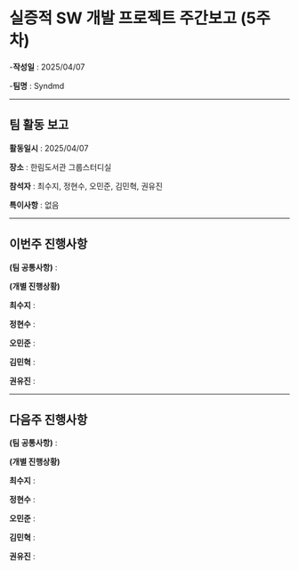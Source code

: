 # 실증적 SW 개발 프로젝트 주간보고 (5주차)
-**작성일** : 2025/04/07

-**팀명** : Syndmd

***

## 팀 활동 보고
**활동일시** : 2025/04/07

**장소** : 한림도서관 그룹스터디실

**참석자** : 최수지, 정현수, 오민준, 김민혁, 권유진

**특이사항** : 없음

***

## 이번주 진행사항
**(팀 공통사항)** :

**(개별 진행상황)**

**최수지** :

**정현수** :

**오민준** :

**김민혁** :

**권유진** :

***

## 다음주 진행사항
**(팀 공통사항)** :

**(개별 진행상황)**

**최수지** :

**정현수** :

**오민준** :

**김민혁** :

**권유진** :
